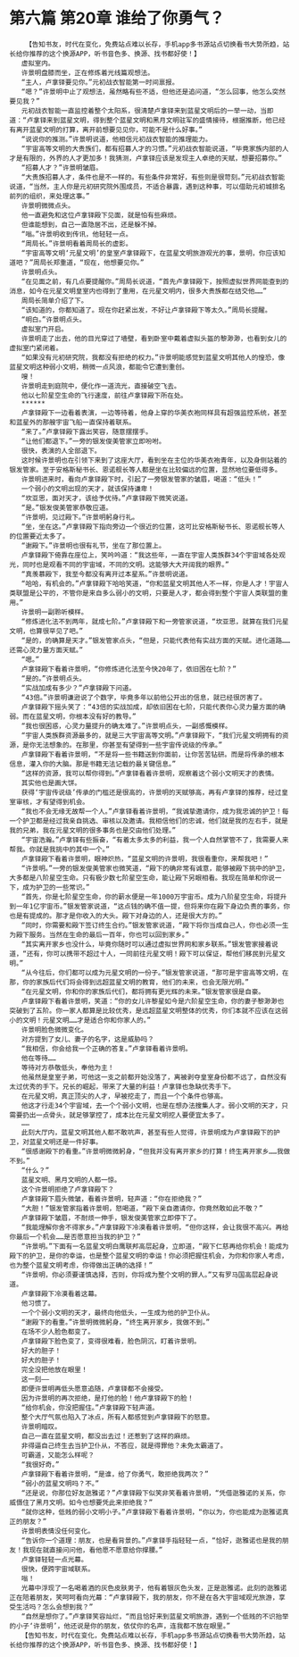 # 第六篇 第20章 谁给了你勇气？
        【告知书友，时代在变化，免费站点难以长存，手机app多书源站点切换看书大势所趋，站长给你推荐的这个换源APP，听书音色多、换源、找书都好使！】
       虚拟室内。
       许景明盘膝而坐，正在修炼着光线篇观想法。
       “主人，卢拿铎要见你。”元初战衣智能第一时间禀报。
       “嗯？”许景明中止了观想法，虽然略有些不适，但他还是追问道，“怎么回事，他怎么突然要见我？”
       元初战衣智能一直监控着整个太阳系，很清楚卢拿铎来到蓝星文明后的一举一动，当即道：“卢拿铎来到蓝星文明，得到整个蓝星文明和黑月文明驻军的盛情接待，根据推断，他已经有离开蓝星文明的打算，离开前想要见见你，可能不是什么好事。”
       “说说你的推测。”许景明说道，他相信元初战衣智能的推理能力。
       “宇宙高等文明的大贵族们，都有招募人才的习惯。”元初战衣智能说道，“毕竟家族内部的人才是有限的，外界的人才更加多！我猜测，卢拿铎应该是发现主人卓绝的天赋，想要招募你。”
       “招募人才？”许景明皱眉。
       “大贵族招募人才，条件也是不一样的。有些条件非常好，有些则是很苛刻。”元初战衣智能说道，“当然，主人你是元初研究院外围成员，不适合暴露，遇到这种事，可以借助元初城排名前列的组织，来处理这事。”
       许景明微微点头。
       他一直避免和这位卢拿铎殿下见面，就是怕有些麻烦。
       但谁能想到，自己一直隐居不出，还是躲不掉。
       “嗡。”许景明收到传讯，他轻轻一点。
       “周局长。”许景明看着周局长的虚影。
       “宇宙高等文明‘元星文明’的皇室卢拿铎殿下，在蓝星文明旅游观光的事，景明，你应该知道吧？”周局长郑重道，“现在，他想要见你。”
       许景明点头。
       “在见面之前，有几点要提醒你。”周局长说道，“首先卢拿铎殿下，按照虚拟世界网能查到的消息，如今在元星文明皇室内也得到了重用，在元星文明内，很多大贵族都在结交他……”
       周局长简单介绍了下。
       “该知道的，你都知道了。现在你赶紧出发，不好让卢拿铎殿下等太久。”周局长提醒。
       “明白。”许景明点头。
       虚拟室门开启。
       许景明走了出去，他的目光穿过了墙壁，看到卧室中戴着虚拟头盔的黎渺渺，也看到女儿的虚拟室门紧闭着。
       “如果没有元初研究院，我都没有拒绝的权力。”许景明能感觉到蓝星文明其他人的惶恐，像蓝星文明这种弱小文明，稍微一点风浪，都能令它遭到重创。
       嗖！
       许景明走到庭院中，便化作一道流光，直接破空飞去。
       他以七阶星空生命的飞行速度，前往卢拿铎殿下所在处。
       ******
       卢拿铎殿下一边看着表演，一边等待着，他身上穿的华美衣袍同样具有超强监控系统，甚至和蓝星外的那艘宇宙飞船一直保持着联系。
       “来了。”卢拿铎殿下露出笑容，随意摆摆手。
       “让他们都退下。”一旁的银发俊美管家立即吩咐。
       很快，表演的人全部退下。
       这时候许景明也在引领下来到了这座大厅，看到坐在主位的华美衣袍青年，以及身侧站着的银发管家。至于安格斯秘书长、恩诺舰长等人都是坐在比较偏远的位置，显然地位要低得多。
       许景明进来时，看向卢拿铎殿下时，引起了一旁银发管家的皱眉，喝道：“低头！”
       一个弱小的文明出现的天才，就该保持谦卑！
       “坎亚思，面对天才，该给予优待。”卢拿铎殿下微笑说道。
       “是。”银发俊美管家恭敬应道。
       “许景明，见过殿下。”许景明躬身行礼。
       “坐，坐在这。”卢拿铎殿下指向旁边一个很近的位置，这可比安格斯秘书长、恩诺舰长等人的位置要近太多了。
       “谢殿下。”许景明也很有礼节，坐在了那位置上。
       卢拿铎殿下倚靠在座位上，笑吟吟道：“我这些年，一直在宇宙人类族群34个宇宙域各处观光，同时也是观看不同的宇宙域，不同的文明。这能够大大开阔我的眼界。”
       “真羡慕殿下，我至今都没有离开过本星系。”许景明说道。
       “哈哈，有机会的。”卢拿铎殿下哈哈笑道，“你和蓝星文明其他人不一样，你是人才！宇宙人类联盟是公平的，不管你是来自多么弱小的文明，只要是人才，都会得到整个宇宙人类联盟的重用。”
       许景明一副聆听模样。
       “修炼进化法不到两年，就成七阶。”卢拿铎殿下和一旁管家说道，“坎亚思，就算在我们元星文明，也算很罕见了吧。”
       “是的，的确算是天才。”银发管家点头，“但是，只能代表他有实战方面的天赋。进化道路……还需心灵力量方面天赋。”
       “嗯。”
       卢拿铎殿下看着许景明，“你修炼进化法至今快20年了，依旧困在七阶？”
       “是的。”许景明点头。
       “实战加成有多少？”卢拿铎殿下问道。
       “43倍。”许景明谦逊说了个数字，毕竟多年以前他公开出的信息，就已经很厉害了。
       卢拿铎殿下摇头笑了：“43倍的实战加成，却依旧困在七阶，只能代表你心灵力量方面的确弱。而在蓝星文明，你根本没有好的教导。”
       “我也很困惑，心灵力量提升的确太难了。”许景明点头，一副感慨模样。
       “宇宙人类族群资源最多的，就是三大宇宙高等文明。”卢拿铎殿下，“我们元星文明拥有的资源，是你无法想象的。在那里，你甚至有望得到一些宇宙传说级的传承。”
       卢拿铎殿下看着许景明，“不是将一些书籍送到你面前，让你苦苦钻研。而是将传承的根本信息，灌入你的大脑。那是书籍无法记载的最关键信息。”
       “这样的资源，我可以帮你得到。”卢拿铎看着许景明，观察着这个弱小文明天才的表情。
       其实他也是画大饼。
       获得‘宇宙传说级’传承的门槛还是很高的，许景明的天赋够高，再有卢拿铎的推荐，经过皇室审核，才有望得到机会。
       “我也不会无缘无故帮一个人。”卢拿铎看着许景明，“我诚挚邀请你，成为我忠诚的护卫！每一个护卫都是经过我亲自挑选、审核以及邀请。我相信他们的忠诚，他们就是我的左右手，就是我的兄弟，我在元星文明的很多事务也是交由他们处理。”
       “宇宙浩瀚。”卢拿铎有些振奋，“有着太多太多的利益，我一个人自然掌管不了，我需要人来帮我。你就是我挑中的其中一个。”
       卢拿铎殿下看着许景明，眼神炽热，“蓝星文明的许景明，我很看重你，来帮我吧！”
       “许景明。”一旁的银发俊美管家也微笑道，“殿下的确非常有诚意，能够被殿下挑中的护卫，大多都是八阶星空生命。只有极少数七阶星空生命，能让殿下另眼相看。我现在简单和你说一下，成为护卫的一些常识。”
       “首先，你是七阶星空生命，你的薪水便是一年1000万宇宙币。成为八阶星空生命，将提升到一年1亿宇宙币。”银发管家说道，“这点钱的确不值一提，但将来你在殿下身边负责的事务，你也是有提成的。那才是你收入的大头。殿下对身边的人，还是很大方的。”
       “同时，你需要和殿下签订终生合约。”银发管家说道，“殿下将你当成自己人，你也必须一生为殿下服务。当然在生命的最后一百年，你也可以回到家乡。”
       “其实离开家乡也没什么，毕竟你随时可以通过虚拟世界网和家乡联系。”银发管家接着说道，“还有，你可以携带不超过十人，一同前往元星文明！殿下可以保证，帮他们移民到元星文明。”
       “从今往后，你们都可以成为元星文明的一份子。”银发管家说道，“那可是宇宙高等文明，在那，你的家族后代们将会得到远超蓝星文明的教育，他们的未来，也会无限光明。”
       “在元星文明，你和你的家族后代们，都将拥有更光辉的未来。”银发管家很是自豪。
       卢拿铎殿下看着许景明，笑道：“你的女儿许黎星如今是六阶星空生命，你的妻子黎渺渺也突破到了五阶。你一家人都算是比较优秀，是远超蓝星文明整体的优秀，你们本就不应该在这弱小的文明！元星文明……才是适合你和你家人的。”
       许景明脸色微微变化。
       对方提到了女儿、妻子的名字，这是威胁吗？
       “我相信，你会给我一个正确的答复。”卢拿铎看着许景明。
       他在等待……
       等待对方恭敬低头，奉他为主！
       他虽然是皇室子弟，可他这一支之前都开始没落了，离被剥夺皇室身份都不远了，自然没有太过优秀的手下。兄长的崛起，带来了大量的利益！卢拿铎也急缺优秀手下。
       在元星文明，真正顶尖的人才，早被挖走了，而且一个个条件也够高。
       他这才行走34个宇宙域，去一个个弱小文明，也是在想办法搜集人才。弱小文明的天才，只需要扔出一点骨头，就足够掌控了，成本比在元星文明挖人要便宜太多了。
       ……
       此刻大厅内，蓝星文明其他人都不敢吭声，甚至有些人觉得，许景明成为卢拿铎殿下的护卫，对蓝星文明还是一件好事。
       “很感谢殿下的看重。”许景明微微躬身，“但我并没有离开家乡的打算！终生离开家乡……我做不到。”
       “什么？”
       蓝星文明、黑月文明的人都一惊。
       这个许景明拒绝了卢拿铎殿下？
       卢拿铎殿下眉头微皱，看着许景明，轻声道：“你在拒绝我？”
       “大胆！”银发管家指着许景明，怒喝道，“殿下亲自邀请你，你竟然敢如此不敬？”
       卢拿铎殿下皱眉，不耐烦一伸手，银发俊美管家立即停下了。
       “我能理解你舍不得家乡。”卢拿铎殿下冷漠看着许景明，“但你这样，会让我很不高兴。再给你最后一个机会……是否愿意担当我的护卫？”
       “许景明。”下面有一名蓝星文明白鹰联邦高层起身，立即道，“殿下仁慈再给你机会！能成为殿下的护卫，是你的幸运，也是整个蓝星文明的幸运！你必须把握住机会，为你和你家人考虑，也为整个蓝星文明考虑，你得做出正确的选择！”
       “许景明，你必须要谨慎选择，否则，你将成为整个文明的罪人。”又有罗马国高层起身说道。
       卢拿铎殿下冷漠看着这幕。
       他习惯了。
       一个个弱小文明的天才，最终向他低头，一生成为他的护卫仆从。
       “谢殿下的看重。”许景明微微躬身，“终生离开家乡，我做不到。”
       在场不少人脸色都变了。
       卢拿铎殿下脸色变了，变得很难看，脸色阴沉，盯着许景明。
       好大的胆子！
       好大的胆子！
       完全没把他放在眼里！
       这一刻——
       即便许景明再低头愿意追随，卢拿铎都不会接受。
       因为许景明的再次拒绝，是打他的脸！他卢拿铎殿下的脸！
       “给你机会，你没把握住。”卢拿铎殿下轻声道。
       整个大厅气氛也陷入了冰点，所有人都感觉到卢拿铎殿下的怒意。
       许景明暗叹。
       自己一直在蓝星文明，都没出去过！还惹到了这样的麻烦。
       非得逼自己终生去当护卫仆从，不答应，就是得罪他？未免太霸道了。
       可霸道，又能怎么样呢？
       “我很好奇。”
       卢拿铎殿下看着许景明，“是谁，给了你勇气，敢拒绝我两次？”
       “弱小的蓝星文明吗？不。”
       “还是说，你那位好友逖雅诺？”卢拿铎殿下似笑非笑看着许景明，“凭借逖雅诺的关系，你威慑住了黑月文明。如今也想要凭此来拒绝我？”
       “就你这种，低贱的弱小文明小子。”卢拿铎殿下看着许景明，“你以为，你也能成为逖雅诺真正的朋友？”
       许景明表情没任何变化。
       “告诉你一个道理：朋友，也是看背景的。”卢拿铎手指轻轻一点，“恰好，逖雅诺也是我的朋友！我现在就直接问问他，看他愿不愿意给你撑腰。”
       卢拿铎轻轻一点光幕。
       很快，便跨宇宙域联系。
       嗡！
       光幕中浮现了一名喝着酒的灰色皮肤男子，他有着银灰色头发，正是逖雅诺。此刻的逖雅诺正在陪着朋友，笑呵呵看向光幕：“卢拿铎殿下，我的朋友，你不是在各大宇宙域观光旅游，享受生活吗？怎么会想到我？”
       “自然是想你了。”卢拿铎笑容灿烂，“而且恰好来到蓝星文明旅游，遇到一个低贱的不识抬举的小子‘许景明’，他还说是你的朋友，依仗你的名声，连我都不放在眼里。”
       【告知书友，时代在变化，免费站点难以长存，手机app多书源站点切换看书大势所趋，站长给你推荐的这个换源APP，听书音色多、换源、找书都好使！】